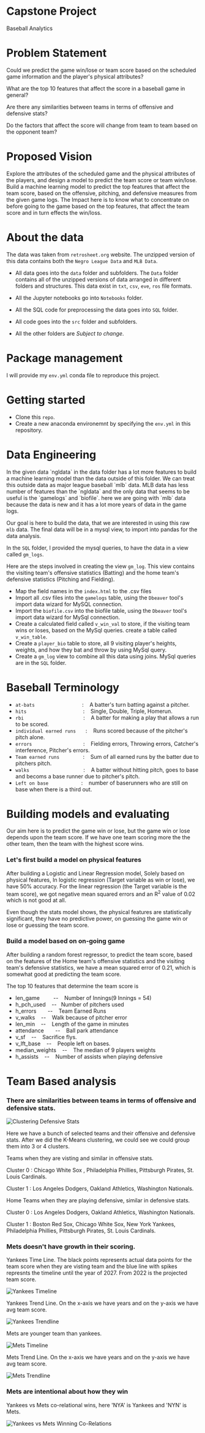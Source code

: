 # Capstone Project
Baseball Analytics

# Problem Statement

Could we predict the game win/lose or team score based on the scheduled game information and the player's physical attributes?

What are the top 10 features that affect the score in a baseball game in general?

Are there any similarities between teams in terms of offensive and defensive stats?

Do the factors that affect the score will change from team to team based on the opponent team?



# Proposed Vision

Explore the attributes of the scheduled game and the physical attributes of the players, and design a model to predict the team score or team win/lose.  Build a machine learning model to predict the top features that affect the team score, based on the offensive, pitching, and defensive measures from the given game logs. The Impact here is to know what to concentrate on before going to the game based on the top features, that affect the team score and in turn effects the win/loss.



# About the data

The data was taken from `retrosheet.org` website. The unzipped version of this data contains both the `Negro League Data` and `MLB Data`. 


* All data goes into the `data` folder and subfolders. The `Data` folder contains all of the unzipped versions of data arranged in different folders and structures. This data exist in `txt`, `csv`, `eve`, `ros` file formats.

* All the Jupyter notebooks go into `Notebooks` folder.

* All the SQL code for preprocessing the data goes into `SQL` folder.

* All code goes into the `src` folder and subfolders.

* All the other folders are *Subject to change*.



# Package management

I will provide my `env.yml` conda file to reproduce this project.


# Getting started

* Clone this `repo`.
* Create a new anaconda environemnt by specifying the `env.yml` in this repository.



# Data Engineering

<div style="text-align": justify>
In the given data `ngldata` in the data folder has a lot more features to build a machine learning model than the data outside of this folder. We can treat this outside data as major league baseball `mlb` data.  MLB data has less number of features than the `ngldata` and the only data that seems to be useful is the `gamelogs` and `biofile`. here we are going with `mlb` data because the data is new and it has a lot more years of data in the game logs.
</div>


Our goal is here to build the data, that we are interested in using this raw `mlb` data. The final data will be in a mysql view, to import into pandas for the data analysis.

In the `SQL` folder, I provided the mysql queries, to have the data in a view called `gm_logs`.

Here are the steps involved in creating the view `gm_log`. This view contains the visiting team's offensive statistics (Batting) and the home team's defensive statistics (Pitching and Fielding). 

* Map the field names in the `index.html`  to the .csv files
* Import all .csv files into the `gamelogs` table, using the `Dbeaver` tool's import data wizard for MySQL connection.
* Import the `biofile.csv` into the biofile table, using the `Dbeaver` tool's import data wizard for MySql connection.
* Create a calculated field called `v_win_val` to store, if the visiting team wins or loses, based on the MySql queries. create a table called `v_win_table`.
* Create a `player_bio` table to store, all 9 visiting player's heights, weights, and how they bat and throw by using MySql query.
* Create a `gm_log` view to combine all this data using joins. MySql
 queries are in the `SQL` folder.



# Baseball Terminology

* `at-bats` &emsp;&emsp;&emsp;&emsp;&emsp;&emsp;&emsp;&emsp;&nbsp; : &nbsp;&nbsp; A batter's turn batting against a pitcher.
* `hits`    &emsp;&emsp;&emsp;&emsp;&emsp;&emsp;&emsp;&emsp;&emsp;&emsp; : &nbsp;&nbsp;  Single, Double, Triple, Homerun.
* `rbi`   &emsp;&emsp;&emsp;&emsp;&emsp;&emsp;&emsp;&emsp;&emsp;&emsp;&nbsp;&nbsp;   : &nbsp;&nbsp; A batter for making a play that allows a run to be scored.
* `individual earned runs` &nbsp;&emsp; : &nbsp;&nbsp; Runs scored because of the pitcher's pitch alone.
* `errors`  &emsp;&emsp;&emsp;&emsp;&emsp;&emsp;&emsp;&emsp;&emsp; : &nbsp;&nbsp; Fielding errors, Throwing errors, Catcher's interference, Pitcher's errors.
* `Team earned runs` &emsp;&emsp;&emsp;&nbsp;&nbsp;&nbsp;  : &nbsp;&nbsp; Sum of all earned runs by the batter due to pitchers pitch.
* `walks` &emsp;&emsp;&emsp;&emsp;&emsp;&emsp;&emsp;&emsp;&emsp;&nbsp;&nbsp; : &nbsp;&nbsp; A batter without hitting pitch, goes to base and becoms a base runner due to pitcher's pitch.
* `Left on base` &emsp;&emsp;&emsp;&emsp;&emsp;&nbsp;&nbsp; : &nbsp;&nbsp; number of baserunners who are still on base when there is a third out.



# Building models and evaluating

Our aim here is to predict the game win or lose, but the game win or lose depends upon the team score. If we have one team scoring more the the other team, then the team with the highest score wins.


### Let's first build a model on physical features

After building a Logistic and Linear Regression model, Solely based on physical features, In logistic regression (Target variable as win or lose), we have 50% accuracy. For the linear regression (the Target variable is the team score), we got negative mean squared errors and an R<sup>2</sup> value of 0.02 which is not good at all.

Even though the stats model shows, the physical features are statistically significant, they have no predictive power, on guessing the game win or lose or guessing the team score.

### Build a model based on on-going game

After building a random forest regressor, to predict the team score, based on the features of the Home team's offensive statistics and the visiting team's defensive statistics, we have a mean squared error of 0.21, which is somewhat good at predicting the team score.

The top 10 features that determine the team score is

* len_game &emsp;&emsp; -- &nbsp;&nbsp; Number of Innings(9 Innings = 54)
* h_pch_used &nbsp;&nbsp; -- &nbsp;&nbsp;Number of pitchers used
* h_errors &emsp;&nbsp;&nbsp; -- &nbsp;&nbsp; Team Earned Runs
* v_walks &nbsp;&nbsp; -- &nbsp;&nbsp; Walk because of pitcher error
* len_min &nbsp;&nbsp; -- &nbsp;&nbsp; Length of the game in minutes
* attendance &emsp;&nbsp;&nbsp; -- &nbsp;&nbsp; Ball park attendance
* v_sf &nbsp;&nbsp; -- &nbsp;&nbsp; Sacrifice flys.
* v_lft_base &nbsp;&nbsp; -- &nbsp;&nbsp; People left on bases.
* median_weights &nbsp;&nbsp; -- &nbsp;&nbsp; The median of 9 players weights
* h_assists &nbsp;&nbsp; -- &nbsp;&nbsp; Number of assists when playing defensive

# Team Based analysis

### There are similarities between teams in terms of offensive and defensive stats.

![Clustering Defensive Stats](./Images/Number%20of%20clusters.png)

Here we have a bunch of selected teams and their offensive and defensive stats. After we did the K-Means clustering, we could see we could group them into 3 or 4 clusters. 

Teams when they are visting and similar in offensive stats. 

Cluster 0 : 
Chicago White Sox , Philadelphia Phillies, Pittsburgh Pirates, St. Louis Cardinals.

Cluster 1 :
Los Angeles Dodgers, Oakland Athletics, Washington Nationals.


Home Teams when they are playing defensive, similar in defensive stats.

Cluster 0 :
Los Angeles Dodgers, Oakland Athletics, Washington Nationals.

Cluster 1 :
Boston Red Sox, Chicago White Sox, New York Yankees, Philadelphia Phillies, Pittsburgh Pirates, St. Louis Cardinals.


### Mets doesn't have growth in their scoring.

Yankees Time Line. The black points represents actual data points for the team score when they are visting team and the blue line with spikes represnts the timeline until the year of 2027. From 2022 is the projected team score.

![Yankees Timeline](./Images/Yankees%20Timeline.png)

Yankees Trend Line. On the x-axis we have years and on the y-axis we have avg team score.

![Yankees Trendline](./Images/Yankees%20Trendline.png)

Mets are younger team than yankees. 

![Mets Timeline](./Images/Mets%20Timeline.png)

Mets Trend Line. On the x-axis we have years and on the y-axis we have avg team score.

![Mets Trendline](./Images/Mets%20trendline.png)

### Mets are intentional about how they win

Yankees vs Mets co-relational wins, here 'NYA' is Yankees and 'NYN' is Mets.

![Yankees vs Mets Winning Co-Relations](./Images/Mets%20vs%20Yankees%20Stats.png)
